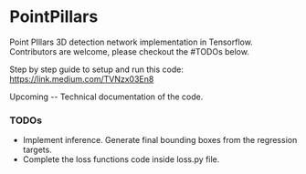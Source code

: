 # PointPillars
Point PIllars 3D detection network implementation in Tensorflow. Contributors are welcome, please checkout the #TODOs below. 

Step by step guide to setup and run this code: https://link.medium.com/TVNzx03En8

Upcoming -- Technical documentation of the code. 

### TODOs

* Implement inference. Generate final bounding boxes from the regression targets. 
* Complete the loss functions code inside loss.py file. 
